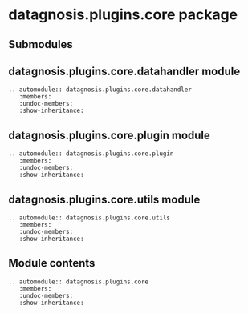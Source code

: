 # datagnosis.plugins.core package

## Submodules

## datagnosis.plugins.core.datahandler module

```{eval-rst}
.. automodule:: datagnosis.plugins.core.datahandler
   :members:
   :undoc-members:
   :show-inheritance:
```

## datagnosis.plugins.core.plugin module

```{eval-rst}
.. automodule:: datagnosis.plugins.core.plugin
   :members:
   :undoc-members:
   :show-inheritance:
```

## datagnosis.plugins.core.utils module

```{eval-rst}
.. automodule:: datagnosis.plugins.core.utils
   :members:
   :undoc-members:
   :show-inheritance:
```

## Module contents

```{eval-rst}
.. automodule:: datagnosis.plugins.core
   :members:
   :undoc-members:
   :show-inheritance:
```
